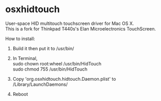 osxhidtouch
===========

User-space HID multitouch touchscreen driver for Mac OS X.   
This is a fork for Thinkpad T440s's Elan Microelectronics TouchScreen.

How to install:

1. Build it then put it to /usr/bin/

2. In Terminal,  
sudo chown root:wheel /usr/bin/HidTouch  
sudo chmod 755 /usr/bin/HidTouch  

3. Copy 'org.osxhidtouch.hidtouch.Daemon.plist' to /Library/LaunchDaemons/

4. Reboot
